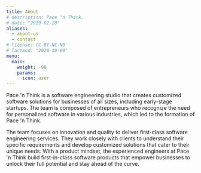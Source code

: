 ```yaml
---
title: About
# description: Pace 'n Think.
# date: "2019-02-28"
aliases:
  - about-us
  - contact
# license: CC BY-NC-ND
# lastmod: "2020-10-09"
menu:
  main:
    weight: -90
    params:
      icon: user
---
```


Pace 'n Think is a software engineering studio that creates customized software solutions for businesses of all sizes, including early-stage startups. The team is composed of entrepreneurs who recognize the need for personalized software in various industries, which led to the formation of Pace 'n Think.

The team focuses on innovation and quality to deliver first-class software engineering services. They work closely with clients to understand their specific requirements and develop customized solutions that cater to their unique needs. With a product mindset, the experienced engineers at Pace 'n Think build first-in-class software products that empower businesses to unlock their full potential and stay ahead of the curve.
